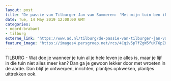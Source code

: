 ```yaml
---
layout: post
title: "De passie van Tilburger Jan van Summeren: 'Met mijn tuin ben ik voor eeuwig getrouwd’"
date: Tue, 14 May 2019 12:00:00 GMT
categories: 
- noord-brabant 
- tilburg 
externe_link: "https://www.ad.nl/tilburg/de-passie-van-tilburger-jan-van-summeren-met-mijn-tuin-ben-ik-voor-eeuwig-getrouwd~a216d74b/"
feature_image: "https://images4.persgroep.net/rcs/4Cqiv5pTfZgW5fuKF6pZKZrrVyw/diocontent/147429877/_fitwidth/400/?appId=21791a8992982cd8da851550a453bd7f&quality=0.7"
---
```


TILBURG - Wat doe je wanneer je tuin al je hele leven je alles is, maar je lijf in die tuin niet alles meer kan? Dan ga je gewoon lekker door met wroeten in de aarde. Dan blijf je ontwerpen, inrichten, plantjes opkweken, plantjes uittrekken ook.
